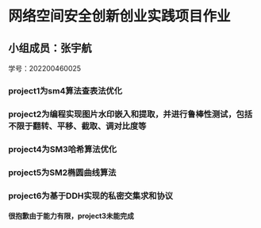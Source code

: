 # 网络空间安全创新创业实践项目作业
## 小组成员：张宇航
   学号：202200460025
### project1为sm4算法查表法优化
### project2为编程实现图片水印嵌入和提取，并进行鲁棒性测试，包括不限于翻转、平移、截取、调对比度等
### project4为SM3哈希算法优化
### project5为SM2椭圆曲线算法
### project6为基于DDH实现的私密交集求和协议
#### 很抱歉由于能力有限，project3未能完成
